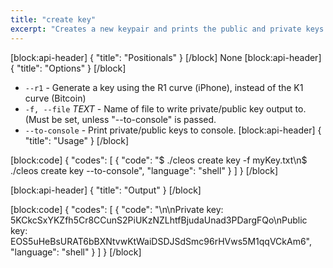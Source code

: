 ```yaml
---
title: "create key"
excerpt: "Creates a new keypair and prints the public and private keys."
---
```

[block:api-header]
{
  "title": "Positionals"
}
[/block]
None
[block:api-header]
{
  "title": "Options"
}
[/block]
- `--r1` - Generate a key using the R1 curve (iPhone), instead of the K1 curve (Bitcoin)
- `-f, --file` _TEXT_ - Name of file to write private/public key output to. (Must be set, unless "--to-console" is passed.
- `--to-console` - Print private/public keys to console.
[block:api-header]
{
  "title": "Usage"
}
[/block]

[block:code]
{
  "codes": [
    {
      "code": "$ ./cleos create key -f myKey.txt\n$ ./cleos create key --to-console",
      "language": "shell"
    }
  ]
}
[/block]

[block:api-header]
{
  "title": "Output"
}
[/block]

[block:code]
{
  "codes": [
    {
      "code": "\n\nPrivate key: 5KCkcSxYKZfh5Cr8CCunS2PiUKzNZLhtfBjudaUnad3PDargFQo\nPublic key: EOS5uHeBsURAT6bBXNtvwKtWaiDSDJSdSmc96rHVws5M1qqVCkAm6",
      "language": "shell"
    }
  ]
}
[/block]